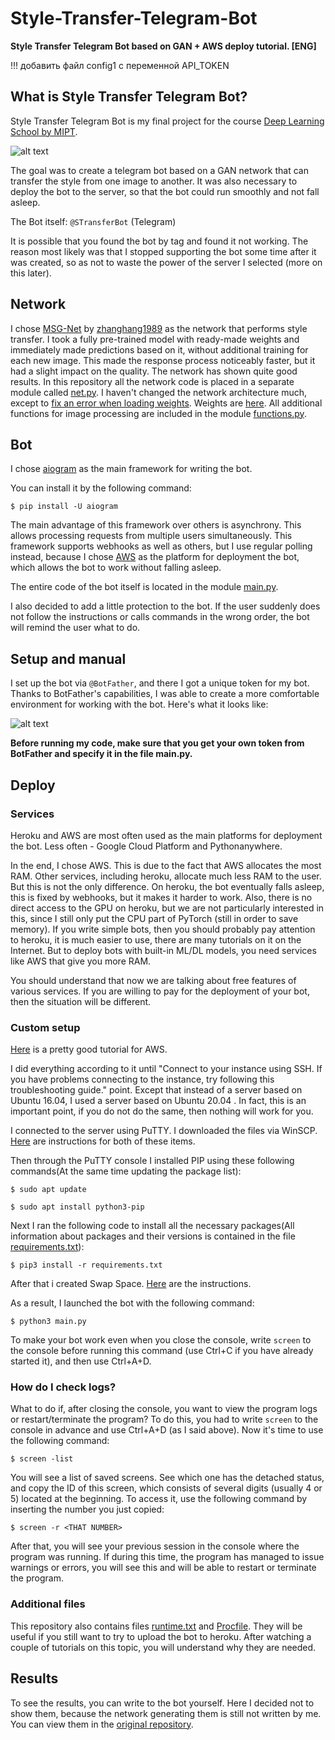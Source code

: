 # Style-Transfer-Telegram-Bot
**Style Transfer Telegram Bot based on GAN + AWS deploy tutorial. [ENG]**

!!! добавить файл config1 с переменной API_TOKEN

What is Style Transfer Telegram Bot?
------------------------------------
Style Transfer Telegram Bot is my final project for the course [Deep Learning School by MIPT](https://en.dlschool.org/).

![alt text](https://github.com/t0efL/Style-Transfer-Telegram-Bot/blob/master/bot_picture.jpg)

The goal was to create a telegram bot based on a GAN network that can transfer the style from one image to another. It was also necessary to deploy the bot to the server, so that the bot could run smoothly and not fall asleep.

The Bot itself: `@STransferBot` (Telegram)

It is possible that you found the bot by tag and found it not working. The reason most likely was that I stopped supporting the bot some time after it was created, so as not to waste the power of the server I selected (more on this later).

Network
-------
I chose [MSG-Net](https://github.com/zhanghang1989/PyTorch-Multi-Style-Transfer) by [zhanghang1989](https://github.com/zhanghang1989) as the network that performs style transfer. I took a fully pre-trained model with ready-made weights and immediately made predictions based on it, without additional training for each new image. This made the response process noticeably faster, but it had a slight impact on the quality. The network has shown quite good results. In this repository all the network code is placed in a separate module called [net.py](https://github.com/t0efL/Style-Transfer-Telegram-Bot/blob/master/net.py). I haven't changed the network architecture much, except to [fix an error when loading weights](https://github.com/zhanghang1989/PyTorch-Multi-Style-Transfer/pull/37). Weights are [here](https://github.com/t0efL/Style-Transfer-Telegram-Bot/blob/master/21styles.model). All additional functions for image processing are included in the module [functions.py](https://github.com/t0efL/Style-Transfer-Telegram-Bot/blob/master/functions.py).

Bot
---
I chose [aiogram](https://docs.aiogram.dev/en/latest/index.html) as the main framework for writing the bot.

You can install it by the following command:

`$ pip install -U aiogram`

The main advantage of this framework over others is asynchrony. This allows processing requests from multiple users simultaneously. This framework supports webhooks as well as others, but I use regular polling instead, because I chose [AWS](https://aws.amazon.com/?nc1=h_ls) as the platform for deployment the bot, which allows the bot to work without falling asleep.

The entire code of the bot itself is located in the module [main.py](https://github.com/t0efL/Style-Transfer-Telegram-Bot/blob/master/main.py).

I also decided to add a little protection to the bot. If the user suddenly does not follow the instructions or calls commands in the wrong order, the bot will remind the user what to do.

Setup and manual
----------------
I set up the bot via `@BotFather`, and there I got a unique token for my bot.
Thanks to BotFather's capabilities, I was able to create a more comfortable environment for working with the bot. Here's what it looks like:

![alt text](https://i.paste.pics/9FNQ5.png)

**Before running my code, make sure that you get your own token from BotFather and specify it in the file main.py.**

Deploy
------

### Services
Heroku and AWS are most often used as the main platforms for deployment the bot. Less often - Google Cloud Platform and Pythonanywhere.

In the end, I chose AWS. This is due to the fact that AWS allocates the most RAM. Other services, including heroku, allocate much less RAM to the user. But this is not the only difference. On heroku, the bot eventually falls asleep, this is fixed by webhooks, but it makes it harder to work. Also, there is no direct access to the GPU on heroku, but we are not particularly interested in this, since I still only put the CPU part of PyTorch (still in order to save memory). If you write simple bots, then you should probably pay attention to heroku, it is much easier to use, there are many tutorials on it on the Internet. But to deploy bots with built-in ML/DL models, you need services like AWS that give you more RAM.

You should understand that now we are talking about free features of various services. If you are willing to pay for the deployment of your bot, then the situation will be different.

### Custom setup
[Here](https://github.com/hse-aml/natural-language-processing/blob/master/AWS-tutorial.md) is a pretty good tutorial for AWS.

I did everything according to it until "Connect to your instance using SSH. If you have problems connecting to the instance, try following this troubleshooting guide." point. Except that instead of a server based on Ubuntu 16.04, I used a server based on Ubuntu 20.04 . In fact, this is an important point, if you do not do the same, then nothing will work for you.

I connected to the server using PuTTY. I downloaded the files via WinSCP. [Here](https://docs.aws.amazon.com/AWSEC2/latest/UserGuide/putty.html) are instructions for both of these items.


Then through the PuTTY console I installed PIP using these following commands(At the same time updating the package list):

`$ sudo apt update`

`$ sudo apt install python3-pip`

Next I ran the following code to install all the necessary packages(All information about packages and their versions is contained in the file [requirements.txt](https://github.com/t0efL/Style-Transfer-Telegram-Bot/blob/master/requirements.txt)):

`$ pip3 install -r requirements.txt`

After that i created Swap Space. [Here](https://linuxize.com/post/how-to-add-swap-space-on-ubuntu-18-04/) are the instructions.

As a result, I launched the bot with the following command:

`$ python3 main.py`

To make your bot work even when you close the console, write `screen` to the console before running this command (use Ctrl+C if you have already started it), and then use Ctrl+A+D.

### How do I check logs?
What to do if, after closing the console, you want to view the program logs or restart/terminate the program? To do this, you had to write `screen` to the console in advance and use Ctrl+A+D (as I said above). Now it's time to use the following command:

`$ screen -list`

You will see a list of saved screens. See which one has the detached status, and copy the ID of this screen, which consists of several digits (usually 4 or 5) located at the beginning. To access it, use the following command by inserting the number you just copied:

`$ screen -r <THAT NUMBER>`

After that, you will see your previous session in the console where the program was running. If during this time, the program has managed to issue warnings or errors, you will see this and will be able to restart or terminate the program.


### Additional files
This repository also contains files [runtime.txt](https://github.com/t0efL/Style-Transfer-Telegram-Bot/blob/master/runtime.txt) and [Procfile](https://github.com/t0efL/Style-Transfer-Telegram-Bot/blob/master/Procfile). They will be useful if you still want to try to upload the bot to heroku. After watching a couple of tutorials on this topic, you will understand why they are needed.

Results
-------
To see the results, you can write to the bot yourself. Here I decided not to show them, because the network generating them is still not written by me. You can view them in the [original repository](https://github.com/zhanghang1989/PyTorch-Multi-Style-Transfer).
